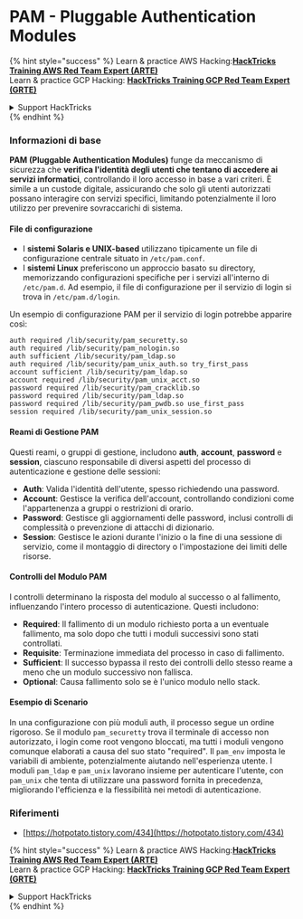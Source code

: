 # PAM - Pluggable Authentication Modules

{% hint style="success" %}
Learn & practice AWS Hacking:<img src="/.gitbook/assets/arte.png" alt="" data-size="line">[**HackTricks Training AWS Red Team Expert (ARTE)**](https://training.hacktricks.xyz/courses/arte)<img src="/.gitbook/assets/arte.png" alt="" data-size="line">\
Learn & practice GCP Hacking: <img src="/.gitbook/assets/grte.png" alt="" data-size="line">[**HackTricks Training GCP Red Team Expert (GRTE)**<img src="/.gitbook/assets/grte.png" alt="" data-size="line">](https://training.hacktricks.xyz/courses/grte)

<details>

<summary>Support HackTricks</summary>

* Check the [**subscription plans**](https://github.com/sponsors/carlospolop)!
* **Join the** 💬 [**Discord group**](https://discord.gg/hRep4RUj7f) or the [**telegram group**](https://t.me/peass) or **follow** us on **Twitter** 🐦 [**@hacktricks\_live**](https://twitter.com/hacktricks\_live)**.**
* **Share hacking tricks by submitting PRs to the** [**HackTricks**](https://github.com/carlospolop/hacktricks) and [**HackTricks Cloud**](https://github.com/carlospolop/hacktricks-cloud) github repos.

</details>
{% endhint %}


### Informazioni di base

**PAM (Pluggable Authentication Modules)** funge da meccanismo di sicurezza che **verifica l'identità degli utenti che tentano di accedere ai servizi informatici**, controllando il loro accesso in base a vari criteri. È simile a un custode digitale, assicurando che solo gli utenti autorizzati possano interagire con servizi specifici, limitando potenzialmente il loro utilizzo per prevenire sovraccarichi di sistema.

#### File di configurazione

* I **sistemi Solaris e UNIX-based** utilizzano tipicamente un file di configurazione centrale situato in `/etc/pam.conf`.
* I **sistemi Linux** preferiscono un approccio basato su directory, memorizzando configurazioni specifiche per i servizi all'interno di `/etc/pam.d`. Ad esempio, il file di configurazione per il servizio di login si trova in `/etc/pam.d/login`.

Un esempio di configurazione PAM per il servizio di login potrebbe apparire così:
```
auth required /lib/security/pam_securetty.so
auth required /lib/security/pam_nologin.so
auth sufficient /lib/security/pam_ldap.so
auth required /lib/security/pam_unix_auth.so try_first_pass
account sufficient /lib/security/pam_ldap.so
account required /lib/security/pam_unix_acct.so
password required /lib/security/pam_cracklib.so
password required /lib/security/pam_ldap.so
password required /lib/security/pam_pwdb.so use_first_pass
session required /lib/security/pam_unix_session.so
```
#### **Reami di Gestione PAM**

Questi reami, o gruppi di gestione, includono **auth**, **account**, **password** e **session**, ciascuno responsabile di diversi aspetti del processo di autenticazione e gestione delle sessioni:

* **Auth**: Valida l'identità dell'utente, spesso richiedendo una password.
* **Account**: Gestisce la verifica dell'account, controllando condizioni come l'appartenenza a gruppi o restrizioni di orario.
* **Password**: Gestisce gli aggiornamenti delle password, inclusi controlli di complessità o prevenzione di attacchi di dizionario.
* **Session**: Gestisce le azioni durante l'inizio o la fine di una sessione di servizio, come il montaggio di directory o l'impostazione dei limiti delle risorse.

#### **Controlli del Modulo PAM**

I controlli determinano la risposta del modulo al successo o al fallimento, influenzando l'intero processo di autenticazione. Questi includono:

* **Required**: Il fallimento di un modulo richiesto porta a un eventuale fallimento, ma solo dopo che tutti i moduli successivi sono stati controllati.
* **Requisite**: Terminazione immediata del processo in caso di fallimento.
* **Sufficient**: Il successo bypassa il resto dei controlli dello stesso reame a meno che un modulo successivo non fallisca.
* **Optional**: Causa fallimento solo se è l'unico modulo nello stack.

#### Esempio di Scenario

In una configurazione con più moduli auth, il processo segue un ordine rigoroso. Se il modulo `pam_securetty` trova il terminale di accesso non autorizzato, i login come root vengono bloccati, ma tutti i moduli vengono comunque elaborati a causa del suo stato "required". Il `pam_env` imposta le variabili di ambiente, potenzialmente aiutando nell'esperienza utente. I moduli `pam_ldap` e `pam_unix` lavorano insieme per autenticare l'utente, con `pam_unix` che tenta di utilizzare una password fornita in precedenza, migliorando l'efficienza e la flessibilità nei metodi di autenticazione.

### Riferimenti

* [https://hotpotato.tistory.com/434](https://hotpotato.tistory.com/434)


{% hint style="success" %}
Learn & practice AWS Hacking:<img src="/.gitbook/assets/arte.png" alt="" data-size="line">[**HackTricks Training AWS Red Team Expert (ARTE)**](https://training.hacktricks.xyz/courses/arte)<img src="/.gitbook/assets/arte.png" alt="" data-size="line">\
Learn & practice GCP Hacking: <img src="/.gitbook/assets/grte.png" alt="" data-size="line">[**HackTricks Training GCP Red Team Expert (GRTE)**<img src="/.gitbook/assets/grte.png" alt="" data-size="line">](https://training.hacktricks.xyz/courses/grte)

<details>

<summary>Support HackTricks</summary>

* Check the [**subscription plans**](https://github.com/sponsors/carlospolop)!
* **Join the** 💬 [**Discord group**](https://discord.gg/hRep4RUj7f) or the [**telegram group**](https://t.me/peass) or **follow** us on **Twitter** 🐦 [**@hacktricks\_live**](https://twitter.com/hacktricks\_live)**.**
* **Share hacking tricks by submitting PRs to the** [**HackTricks**](https://github.com/carlospolop/hacktricks) and [**HackTricks Cloud**](https://github.com/carlospolop/hacktricks-cloud) github repos.

</details>
{% endhint %}
